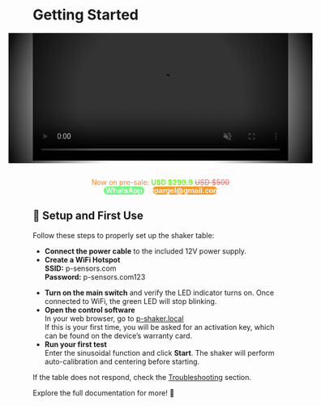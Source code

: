 # Getting Started

<div style="position: relative; display: flex; justify-content: center;">
  <video autoplay loop muted playsinline width="600" style="z-index: 1;">
    <source src="videos/shaker2.mp4" type="video/mp4">
    Your browser does not support HTML5 video.
  </video>

  <!-- Viñeta overlay -->
  <div style="
    position: absolute;
    width: 600px;
    height: 102%;
    pointer-events: none;
    z-index: 2;
    background: radial-gradient(circle, rgba(0, 0, 0, 0) 50%, rgb(0, 0, 0) 100%);
  "></div>
</div>

<div style="text-align: center;">
    <span style="color: rgb(255, 255, 255);">
        You now own the most portable and affordable seismic table on the market!🚀 <br>
        <span style="color: rgb(255, 134, 35);">
            Now on pre-sale: <strong style="color: rgb(105, 255, 35);">USD $299.9</strong> <span style="text-decoration: line-through; color: rgb(255, 94, 94);">USD $500</span><br>
        </span>
    </span>
</div>

<div style="display: flex; flex-direction: row; align-items: stretch; justify-content: center; gap: 1rem; width: 100%; height: 1rem;">
    <a href="https://api.whatsapp.com/send?phone=573167164222&text=Hi!%20%0AI%20need%20help%20with%20my%20P-Shaker%20purchase" style="background-color: rgba(35, 255, 64, 0.68); color: white; text-decoration: none; font-weight: bold; border-radius: 0.9rem; width: 5rem; height: 100%; display: flex; align-items: center; justify-content: center;">
        WhatsApp
    </a>
    <a href="mailto:epargel@gmail.com" style="background-color: rgb(255, 152, 35); color: white; text-decoration: none; font-weight: bold; border-radius: 0.9rem; width: 8rem; height: 100%; display: flex; align-items: center; justify-content: center;">
        epargel@gmail.com
    </a>
</div>

## 🔌 Setup and First Use

Follow these steps to properly set up the shaker table:

- **Connect the power cable** to the included 12V power supply.
- **Create a WiFi Hotspot**  
  **SSID:** p-sensors.com  
  **Password:** p-sensors.com123

<script>
  window.onload = function () {
    const isWindows = navigator.userAgent.indexOf('Windows') !== -1;
    const hotspotLink = document.getElementById('hotspot-link');
    const instructions = document.getElementById('hotspot-instructions');

    if (isWindows) {
      hotspotLink.style.display = 'inline-block';
    } else {
      instructions.innerHTML = 'It looks like you are using Android or iOS';
    }
  };
</script>

<a id="hotspot-link" href="ms-settings:network-mobilehotspot" style="display:none;" class="hotspot-button">
  Open Hotspot Settings in Windows
</a>

<p id="hotspot-instructions" class="hotspot-instruction"></p>

- **Turn on the main switch** and verify the LED indicator turns on. Once connected to WiFi, the green LED will stop blinking.
- **Open the control software**  
  In your web browser, go to <a href="http://p-shaker.local" target="_blank">p-shaker.local</a>  
  If this is your first time, you will be asked for an activation key, which can be found on the device’s warranty card.
- **Run your first test**  
  Enter the sinusoidal function and click **Start**. The shaker will perform auto-calibration and centering before starting.

If the table does not respond, check the [Troubleshooting](maintenance.md) section.

Explore the full documentation for more! 🚀


<!--mkdocs serve -->  